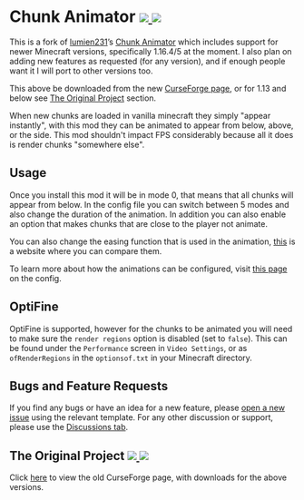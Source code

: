 # Chunk Animator [![](http://cf.way2muchnoise.eu/versions/chunkanimator.svg) ![](http://cf.way2muchnoise.eu/full_chunkanimator_downloads.svg)](https://www.curseforge.com/minecraft/mc-mods/chunkanimator/)
This is a fork of <a href="https://github.com/lumien231">lumien231</a>’s [Chunk Animator](https://github.com/lumien231/Chunk-Animator) which includes support for newer Minecraft versions, specifically 1.16.4/5 at the moment. I also plan on adding new features as requested (for any version), and if enough people want it I will port to other versions too. 

This above be downloaded from the new [CurseForge page](https://www.curseforge.com/minecraft/mc-mods/chunkanimator), or for 1.13 and below see [The Original Project](#original-project) section.

When new chunks are loaded in vanilla minecraft they simply "appear instantly", with this mod they can be animated to appear from below, above, or the side. This mod shouldn't impact FPS considerably because all it does is render chunks "somewhere else".

## Usage
Once you install this mod it will be in mode 0, that means that all chunks will appear from below. In the config file you can switch between 5 modes and also change the duration of the animation.  In addition you can also enable an option that makes chunks that are close to the player not animate.

You can also change the easing function that is used in the animation, [this](https://easings.net) is a website where you can compare them.

To learn more about how the animations can be configured, visit [this page](https://github.com/Harleyoc1/ChunkAnimator/wiki/Config) on the config.

## OptiFine
OptiFine is supported, however for the chunks to be animated you will need to make sure the `render regions` option is disabled (set to `false`). This can be found under the `Performance` screen in `Video Settings`, or as `ofRenderRegions` in the `optionsof.txt` in your Minecraft directory.

## Bugs and Feature Requests
If you find any bugs or have an idea for a new feature, please [open a new issue](https://github.com/Harleyoc1/ChunkAnimator/issues/new/choose) using the relevant template. For any other discussion or support, please use the [Discussions tab](https://github.com/Harleyoc1/ChunkAnimator/discussions).

<div id ="original-project">
    <h2>The Original Project <a href="https://www.curseforge.com/minecraft/mc-mods/chunk-animator/"><img src="http://cf.way2muchnoise.eu/versions/chunk-animator.svg"/> <img src="http://cf.way2muchnoise.eu/full_chunk-animator_downloads.svg"/></a></h2>
    <p>Click <a href="https://www.curseforge.com/minecraft/mc-mods/chunk-animator/">here</a> to view the old CurseForge page, with downloads for the above versions.</p> 
</div>
